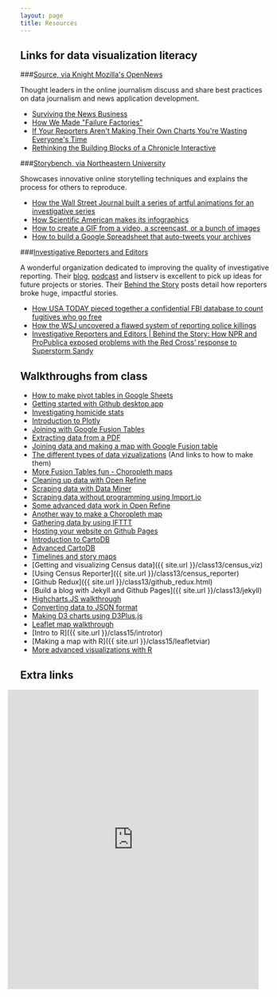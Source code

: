 ```yaml
---
layout: page
title: Resources
---
```


## Links for data visualization literacy

###[Source, via Knight Mozilla's OpenNews](https://source.opennews.org/en-US/)

Thought leaders in the online journalism discuss and share best practices on data journalism and news application development. 

* [Surviving the News Business](https://source.opennews.org/en-US/articles/surviving-news-business/)
* [How We Made "Failure Factories"](https://source.opennews.org/en-US/articles/how-we-made-failure-factories/)
* [If Your Reporters Aren't Making Their Own Charts You're Wasting Everyone's Time](https://source.opennews.org/en-US/articles/reporters-making-charts/)
* [Rethinking the Building Blocks of a Chronicle Interactive](https://source.opennews.org/en-US/articles/rethinking-building-blocks-chronicle-interactive/)

###[Storybench, via Northeastern University](http://www.storybench.org/)

Showcases innovative online storytelling techniques and explains the process for others to reproduce.

* [How the Wall Street Journal built a series of artful animations for an investigative series](http://www.storybench.org/wall-street-journal-built-series-artful-animations-investigative-series/)
* [How Scientific American makes its infographics](http://www.storybench.org/how-scientific-american-makes-its-infographics/)
* [How to create a GIF from a video, a screencast, or a bunch of images](http://www.storybench.org/how-to-create-a-gif/)
* [How to build a Google Spreadsheet that auto-tweets your archives](http://www.storybench.org/build-google-spreadsheet-auto-tweets-archives/)

###[Investigative Reporters and Editors](http://ire.org/tag/behind-the-story/)

A wonderful organization dedicated to improving the quality of investigative reporting. Their [blog](http://ire.org/blog/ire-news/), [podcast](https://itunes.apple.com/us/podcast/ire-radio-podcast/id900544465?mt=2) and listserv is excellent to pick up ideas for future projects or stories. Their [Behind the Story](http://ire.org/tag/behind-the-story/) posts detail how reporters broke huge, impactful stories.

* [How USA TODAY pieced together a confidential FBI database to count fugitives who go free](http://ire.org/blog/ire-news/2014/03/31/behind-story-how-usa-today-pieced-together-confide/)
* [How the WSJ uncovered a flawed system of reporting police killings](http://ire.org/blog/ire-news/2015/01/29/behind-story-how-wsj-uncovered-flawed-system-repor/)
* [Investigative Reporters and Editors | Behind the Story: How NPR and ProPublica exposed problems with the Red Cross’ response to Superstorm Sandy](http://ire.org/blog/ire-news/2014/11/19/behind-story-how-npr-and-propublica-exposed-proble/)

## Walkthroughs from class

* [How to make pivot tables in Google Sheets](http://trendct.org/2015/09/04/tutorial-how-to-make-pivot-tables-in-google-sheets/)
* [Getting started with Github desktop app](http://andrewbtran.github.io/JRN-418/github_app/)
* [Investigating homicide stats](http://andrewbtran.github.io/JRN-418/homicide_stats/)
* [Introduction to Plotly](http://andrewbtran.github.io/JRN-418/class3/plotly.html#/)
* [Joining with Google Fusion Tables](http://andrewbtran.github.io/JRN-418/class4/joining/)
* [Extracting data from a PDF](http://andrewbtran.github.io/JRN-418/class5/pdf_converter/)
* [Joining data and making a map with Google Fusion table](http://andrewbtran.github.io/JRN-418/class5/fusion_map/)
* [The different types of data vizualizations](http://andrewbtran.github.io/JRN-418/class6/vizualizationtypes.html) (And links to how to make them)
* [More Fusion Tables fun - Choropleth maps](http://andrewbtran.github.io/JRN-418/class6/choropleths_fusion/)
* [Cleaning up data with Open Refine](http://andrewbtran.github.io/JRN-418/class7/openrefine/)
* [Scraping data with Data Miner](http://andrewbtran.github.io/JRN-418/class7/scraping_intro/)
* [Scraping data without programming using Import.io](http://andrewbtran.github.io/JRN-418/class7/importio/)
* [Some advanced data work in Open Refine](http://andrewbtran.github.io/JRN-418/class8/openrefine_advanced/)
* [Another way to make a Choropleth map](http://andrewbtran.github.io/JRN-418/class10/choropleth/)
* [Gathering data by using IFTTT](http://andrewbtran.github.io/JRN-418/class10/ifttt/)
* [Hosting your website on Github Pages](http://andrewbtran.github.io/JRN-418/class6/ghpages/)
* [Introduction to CartoDB](http://andrewbtran.github.io/JRN-418/class11/cartodb/)
* [Advanced CartoDB](http://andrewbtran.github.io/JRN-418/class11/cartodb_2/)
* [Timelines and story maps](http://andrewbtran.github.io/JRN-418/class12/timelines.html)
* [Getting and visualizing Census data]({{ site.url }}/class13/census_viz)
* [Using Census Reporter]({{ site.url }}/class13/census_reporter)
* [Github Redux]({{ site.url }}/class13/github_redux.html)
* [Build a blog with Jekyll and Github Pages]({{ site.url }}/class13/jekyll)
* [Highcharts.JS walkthrough](http://andrewbtran.github.io/JRN-418/class13/highcharts)
* [Converting data to JSON format](http://andrewbtran.github.io/JRN-418/class13/json_convert)
* [Making D3 charts using D3Plus.js](http://andrewbtran.github.io/JRN-418/class14/d3plus)
* [Leaflet map walkthrough](http://andrewbtran.github.io/JRN-418/class13/leafletjs)
* [Intro to R]({{ site.url }}/class15/introtor)
* [Making a map with R]({{ site.url }}/class15/leafletviar)
* [More advanced visualizations with R](http://andrewbtran.github.io/viz-in-r/viz-in-r.html)

## Extra links

<iframe id="graphic" style="width: 100%; height: 600px; overflow: hidden; margin-left:-25px;" frameborder="0" scrolling="no" src="http://projects.ctmirror.org/tools/fancytable/table.html?d=Datajournalismresources-0-7-2015-8075"/></iframe>